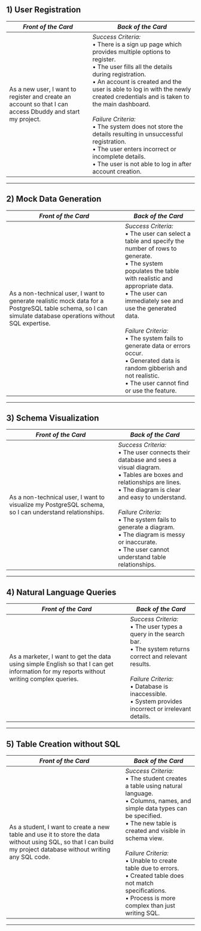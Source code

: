 ## 1) User Registration

| _Front of the Card_                                                                                       | _Back of the Card_                                                                                                                                                                                                                                                                                                                                                                                                                                                                                                               |
| --------------------------------------------------------------------------------------------------------- | -------------------------------------------------------------------------------------------------------------------------------------------------------------------------------------------------------------------------------------------------------------------------------------------------------------------------------------------------------------------------------------------------------------------------------------------------------------------------------------------------------------------------------- |
| As a new user, I want to register and create an account so that I can access Dbuddy and start my project. | _Success Criteria:_ <br> • There is a sign up page which provides multiple options to register.<br> • The user fills all the details during registration.<br> • An account is created and the user is able to log in with the newly created credentials and is taken to the main dashboard.<br><br> _Failure Criteria:_ <br> • The system does not store the details resulting in unsuccessful registration.<br> • The user enters incorrect or incomplete details.<br> • The user is not able to log in after account creation. |

---

## 2) Mock Data Generation

| _Front of the Card_                                                                                                                                         | _Back of the Card_                                                                                                                                                                                                                                                                                                                                                                                                                           |
| ----------------------------------------------------------------------------------------------------------------------------------------------------------- | -------------------------------------------------------------------------------------------------------------------------------------------------------------------------------------------------------------------------------------------------------------------------------------------------------------------------------------------------------------------------------------------------------------------------------------------- |
| As a non-technical user, I want to generate realistic mock data for a PostgreSQL table schema, so I can simulate database operations without SQL expertise. | _Success Criteria:_ <br> • The user can select a table and specify the number of rows to generate.<br> • The system populates the table with realistic and appropriate data.<br> • The user can immediately see and use the generated data.<br><br> _Failure Criteria:_ <br> • The system fails to generate data or errors occur.<br> • Generated data is random gibberish and not realistic.<br> • The user cannot find or use the feature. |

---

## 3) Schema Visualization

| _Front of the Card_                                                                                   | _Back of the Card_                                                                                                                                                                                                                                                                                                                                                       |
| ----------------------------------------------------------------------------------------------------- | ------------------------------------------------------------------------------------------------------------------------------------------------------------------------------------------------------------------------------------------------------------------------------------------------------------------------------------------------------------------------ |
| As a non-technical user, I want to visualize my PostgreSQL schema, so I can understand relationships. | _Success Criteria:_ <br> • The user connects their database and sees a visual diagram.<br> • Tables are boxes and relationships are lines.<br> • The diagram is clear and easy to understand.<br><br> _Failure Criteria:_ <br> • The system fails to generate a diagram.<br> • The diagram is messy or inaccurate.<br> • The user cannot understand table relationships. |

---

## 4) Natural Language Queries

| _Front of the Card_                                                                                                                      | _Back of the Card_                                                                                                                                                                                                                              |
| ---------------------------------------------------------------------------------------------------------------------------------------- | ----------------------------------------------------------------------------------------------------------------------------------------------------------------------------------------------------------------------------------------------- |
| As a marketer, I want to get the data using simple English so that I can get information for my reports without writing complex queries. | _Success Criteria:_ <br> • The user types a query in the search bar.<br> • The system returns correct and relevant results.<br><br> _Failure Criteria:_ <br> • Database is inaccessible.<br> • System provides incorrect or irrelevant details. |

---

## 5) Table Creation without SQL

| _Front of the Card_                                                                                                                                              | _Back of the Card_                                                                                                                                                                                                                                                                                                                                                                       |
| ---------------------------------------------------------------------------------------------------------------------------------------------------------------- | ---------------------------------------------------------------------------------------------------------------------------------------------------------------------------------------------------------------------------------------------------------------------------------------------------------------------------------------------------------------------------------------- |
| As a student, I want to create a new table and use it to store the data without using SQL, so that I can build my project database without writing any SQL code. | _Success Criteria:_ <br> • The student creates a table using natural language.<br> • Columns, names, and simple data types can be specified.<br> • The new table is created and visible in schema view.<br><br> _Failure Criteria:_ <br> • Unable to create table due to errors.<br> • Created table does not match specifications.<br> • Process is more complex than just writing SQL. |

---
